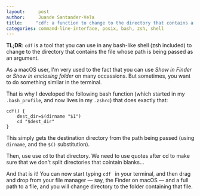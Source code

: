 ```yaml
---
layout:     post
author:     Juande Santander-Vela
title:     "cdf: a function to change to the directory that contains a file"
categories: command-line-interface, posix, bash, zsh, shell
---
```


**TL;DR**: `cdf` is a tool that you can use in any bash-like shell (zsh included) to change to the directory that contains the file whose path is being passed as an argument.

As a macOS user, I'm very used to the fact that you can use *Show in Finder* or *Show in enclosing folder* on many occassions. But sometimes, you want to do something similar in the terminal.

That is why I developed the following bash function (which started in my `.bash_profile`, and now lives in my `.zshrc`) that does exactly that:

```lang-applescript
cdf() {
	dest_dir=$(dirname "$1")
	cd "$dest_dir"
}
````

This simply gets the destination directory from the path being passed (using `dirname`, and the `$()` substitution).

Then, use use `cd` to that directory. We need to use quotes after cd to make sure that we don't split directories that cointain blanks…

And that is it! You can now start typing `cdf ` in your terminal, and then drag and drop from your file manager — say, the Finder on macOS — and a full path to a file, and you will change directory to the folder containing that file.